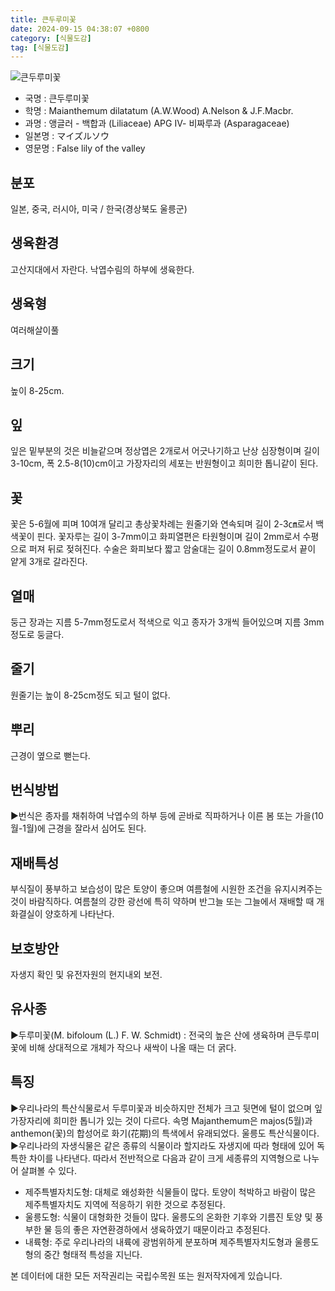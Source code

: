 ```yaml
---
title: 큰두루미꽃
date: 2024-09-15 04:38:07 +0800
category: [식물도감]
tag: [식물도감]
---
```




![큰두루미꽃](/fileUpload/plants/basic/Liliaceae/Maianthemum/8742/1_th2.JPG)
- 국명 : 큰두루미꽃
- 학명 : Maianthemum dilatatum (A.W.Wood) A.Nelson & J.F.Macbr.
- 과명 : 앵글러 - 백합과 (Liliaceae) APG Ⅳ- 비짜루과 (Asparagaceae)
- 일본명 : マイズルソウ
- 영문명 : False lily of the valley


## 분포
일본, 중국, 러시아, 미국 / 한국(경상북도 울릉군) 
## 생육환경
고산지대에서 자란다. 낙엽수림의 하부에 생육한다.
## 생육형
여러해살이풀
## 크기
높이 8-25cm.
## 잎
잎은 밑부분의 것은 비늘같으며 정상엽은 2개로서 어긋나기하고 난상 심장형이며 길이 3-10cm, 폭 2.5-8(10)cm이고 가장자리의 세포는 반원형이고 희미한 톱니같이 된다.
## 꽃
꽃은 5-6월에 피며 10여개 달리고 총상꽃차례는 원줄기와 연속되며 길이 2-3㎝로서 백색꽃이 핀다. 꽃자루는 길이 3-7mm이고 화피열편은 타원형이며 길이 2mm로서 수평으로 퍼져 뒤로 젖혀진다. 수술은 화피보다 짧고 암술대는 길이 0.8mm정도로서 끝이 얕게 3개로 갈라진다.
## 열매
둥근 장과는 지름 5-7mm정도로서 적색으로 익고 종자가 3개씩 들어있으며 지름 3mm정도로 둥글다.
## 줄기
원줄기는 높이 8-25cm정도 되고 털이 없다.
## 뿌리
근경이 옆으로 뻗는다.
## 번식방법
▶번식은 종자를 채취하여 낙엽수의 하부 등에 곧바로 직파하거나 이른 봄 또는 가을(10월-1월)에 근경을 잘라서 심어도 된다.
## 재배특성
부식질이 풍부하고 보습성이 많은 토양이 좋으며 여름철에 시원한 조건을 유지시켜주는 것이 바람직하다. 여름철의 강한 광선에 특히 약하며 반그늘 또는 그늘에서 재배할 때 개화결실이 양호하게 나타난다.
## 보호방안
자생지 확인 및 유전자원의 현지내외 보전.
## 유사종
▶두루미꽃(M. bifoloum (L.) F. W. Schmidt) : 전국의 높은 산에 생육하며 큰두루미꽃에 비해 상대적으로 개체가 작으나 새싹이 나올 때는 더 굵다.
## 특징
▶우리나라의 특산식물로서 두루미꽃과 비슷하지만 전체가 크고 뒷면에 털이 없으며 잎가장자리에 희미한 톱니가 있는 것이 다르다. 속명 Majanthemum은 majos(5월)과 anthemon(꽃)의 합성어로 화기(花期)의 특색에서 유래되었다. 울릉도 특산식물이다.▶우리나라의 자생식물은 같은 종류의 식물이라 할지라도 자생지에 따라 형태에 있어 독특한 차이를 나타낸다. 따라서 전반적으로 다음과 같이 크게 세종류의 지역형으로 나누어 살펴볼 수 있다. - 제주특별자치도형: 대체로 왜성화한 식물들이 많다. 토양이 척박하고 바람이 많은 제주특별자치도 지역에 적응하기 위한 것으로 추정된다. - 울릉도형: 식물이 대형화한 것들이 많다. 울릉도의 온화한 기후와 기름진 토양 및 풍부한 물 등의 좋은 자연환경하에서 생육하였기 때문이라고 추정된다.- 내륙형: 주로 우리나라의 내륙에 광범위하게 분포하며 제주특별자치도형과 울릉도형의 중간 형태적 특성을 지닌다.






본 데이터에 대한 모든 저작권리는 국립수목원 또는 원저작자에게 있습니다.
